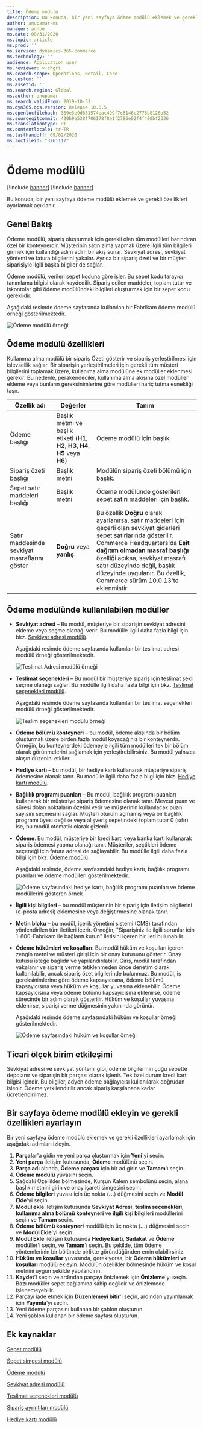 ```yaml
---
title: Ödeme modülü
description: Bu konuda, bir yeni sayfaya ödeme modülü eklemek ve gerekli özellikleri ayarlamak açıklanır.
author: anupamar-ms
manager: annbe
ms.date: 08/31/2020
ms.topic: article
ms.prod: ''
ms.service: dynamics-365-commerce
ms.technology: ''
audience: Application user
ms.reviewer: v-chgri
ms.search.scope: Operations, Retail, Core
ms.custom: ''
ms.assetid: ''
ms.search.region: Global
ms.author: anupamar
ms.search.validFrom: 2019-10-31
ms.dyn365.ops.version: Release 10.0.5
ms.openlocfilehash: 389e3e9d631574eac499f7c6146e2776b8126a52
ms.sourcegitcommit: 420b9e538f706178f8e1f2786e02f4f400bf2336
ms.translationtype: HT
ms.contentlocale: tr-TR
ms.lasthandoff: 09/02/2020
ms.locfileid: "3761117"
---
```

# <a name="checkout-module"></a>Ödeme modülü

[!include [banner](includes/banner.md)]
[!include [banner](includes/preview-banner.md)]

Bu konuda, bir yeni sayfaya ödeme modülü eklemek ve gerekli özellikleri ayarlamak açıklanır.

## <a name="overview"></a>Genel Bakış

Ödeme modülü, sipariş oluşturmak için gerekli olan tüm modülleri barındıran özel bir konteynerdir. Müşterinin satın alma yapmak üzere ilgili tüm bilgileri girmek için kullandığı adım adım bir akış sunar. Sevkiyat adresi, sevkiyat yöntemi ve fatura bilgilerini yakalar. Ayrıca bir sipariş özeti ve bir müşteri siparişiyle ilgili başka bilgiler de sağlar.

Ödeme modülü, verileri sepet koduna göre işler. Bu sepet kodu tarayıcı tanımlama bilgisi olarak kaydedilir. Sipariş edilen maddeler, toplam tutar ve iskontolar gibi ödeme modülündeki bilgileri oluşturmak için bir sepet kodu gereklidir. 

Aşağıdaki resimde ödeme sayfasında kullanılan bir Fabrikam ödeme modülü örneği gösterilmektedir.

![Ödeme modülü örneği](./media/Checkout.PNG)

## <a name="checkout-module-properties"></a>Ödeme modülü özellikleri

Kullanıma alma modülü bir sipariş Özeti gösterir ve sipariş yerleştirilmesi için işlevsellik sağlar. Bir siparişin yerleştirilmeleri için gerekli tüm müşteri bilgilerini toplamak üzere, kullanıma alma modülüne ek modüller eklenmesi gerekir. Bu nedenle, perakendeciler, kullanıma alma akışına özel modüller ekleme veya bunların gereksinimlerine göre modülleri hariç tutma esnekliği taşır.

| Özellik adı | Değerler | Tanım |
|----------------|--------|-------------|
| Ödeme başlığı | Başlık metmi ve başlık etiketi (**H1**, **H2**, **H3**, **H4**, **H5** veya **H6**) | Ödeme modülü için başlık. |
| Sipariş özeti başlığı | Başlık metni | Modülün sipariş özeti bölümü için başlık. |
| Sepet satır maddeleri başlığı | Başlık metni | Ödeme modülünde gösterilen sepet satırı maddeleri için başlık. |
| Satır maddesinde sevkiyat masraflarını göster | **Doğru** veya **yanlış** | Bu özellik **Doğru** olarak ayarlanırsa, satır maddeleri için geçerli olan sevkiyat giderleri sepet satırlarında gösterilir. Commerce Headquarters'da **Eşit dağıtım olmadan masraf başlığı** özelliği açıksa, sevkiyat masrafı satır düzeyinde değil, başlık düzeyinde uygulanır. Bu özellik, Commerce sürüm 10.0.13'te eklenmiştir. |

## <a name="modules-that-can-be-used-in-the-checkout-module"></a>Ödeme modülünde kullanılabilen modüller

- **Sevkiyat adresi** – Bu modül, müşteriye bir siparişin sevkiyat adresini ekleme veya seçme olanağı verir. Bu modülle ilgili daha fazla bilgi için bkz. [Sevkiyat adresi modülü](ship-address-module.md).

    Aşağıdaki resimde ödeme sayfasında kullanılan bir teslimat adresi modülü örneği gösterilmektedir.

    ![Teslimat Adresi modülü örneği](./media/ecommerce-shippingaddress.PNG)

- **Teslimat seçenekleri** – Bu modül bir müşteriye sipariş için teslimat şekli seçme olanağı sağlar. Bu modülle ilgili daha fazla bilgi için bkz. [Teslimat seçenekleri modülü](delivery-options-module.md).

    Aşağıdaki resimde ödeme sayfasında kullanılan bir teslimat seçenekleri modülü örneği gösterilmektedir.
 
    ![Teslim seçenekleri modülü örneği](./media/ecommerce-deliveryoptions.PNG)

- **Ödeme bölümü konteyneri** – bu modül, ödeme akışında bir bölüm oluşturmak üzere birden fazla modül koyacağınız bir konteynerdir. Örneğin, bu konteynerdeki ödemeyle ilgili tüm modülleri tek bir bölüm olarak görünmelerini sağlamak için yerleştirebilirsiniz. Bu modül yalnızca akışın düzenini etkiler.

- **Hediye kartı** – bu modül, bir hediye kartı kullanarak müşteriye sipariş ödemesine olanak tanır. Bu modülle ilgili daha fazla bilgi için bkz. [Hediye kartı modülü](add-giftcard.md).

- **Bağlılık programı puanları** – Bu modül, bağlılık programı puanları kullanarak bir müşteriye sipariş ödemesine olanak tanır. Mevcut puan ve süresi dolan noktaların özetini verir ve müşterinin kullanılacak puan sayısını seçmesini sağlar. Müşteri oturum açmamış veya bir bağlılık programı üyesi değilse veya alışveriş sepetindeki toplam tutar 0 (sıfır) ise, bu modül otomatik olarak gizlenir.

- **Ödeme**: Bu modül, müşteriye bir kredi kartı veya banka kartı kullanarak sipariş ödemesi yapma olanağı tanır. Müşteriler, seçtikleri ödeme seçeneği için fatura adresi de sağlayabilir. Bu modülle ilgili daha fazla bilgi için bkz. [Ödeme modülü](payment-module.md).

    Aşağıdaki resimde, ödeme sayfasındaki hediye kartı, bağlılık programı puanları ve ödeme modülleri gösterilmektedir.

    ![Ödeme sayfasındaki hediye kartı, bağlılık programı puanları ve ödeme modüllerini gösteren örnek](./media/ecommerce-payments.PNG)

- **İlgili kişi bilgileri** – bu modül müşterinin bir sipariş için iletişim bilgilerini (e-posta adresi) eklemesine veya değiştirmesine olanak tanır.

- **Metin bloku** – bu modül, içerik yönetimi sistemi (CMS) tarafından yönlendirilen tüm iletileri içerir. Örneğin, "Siparişiniz ile ilgili sorunlar için 1-800-Fabrikam ile bağlantı kurun" iletisini içeren bir ileti bulunabilir. 

- **Ödeme hükümleri ve koşulları**: Bu modül hüküm ve koşulları içeren zengin metni ve müşteri girişi için bir onay kutusunu gösterir. Onay kutusu isteğe bağlıdır ve yapılandırılabilir. Giriş, modül tarafından yakalanır ve sipariş verme tetiklenmeden önce denetim olarak kullanılabilir, ancak sipariş özet bilgilerinde bulunmaz. Bu modül, iş gereksinimlerine göre ödeme kapsayıcısına, ödeme bölümü kapsayıcısına veya hüküm ve koşullar yuvasına eklenebilir. Ödeme kapsayıcısına veya ödeme bölümü kapsayıcısına eklenirse, ödeme sürecinde bir adım olarak gösterilir. Hüküm ve koşullar yuvasına eklenirse, siparişi verme düğmesinin yakınında görünür.

    Aşağıdaki resimde ödeme sayfasındaki hüküm ve koşullar örneği gösterilmektedir.

    ![Ödeme sayfasındaki hüküm ve koşullar örneği](./media/ecommerce-checkout-terms.PNG)

## <a name="commerce-scale-unit-interaction"></a>Ticari ölçek birim etkileşimi

Sevkiyat adresi ve sevkiyat yöntemi gibi, ödeme bilgilerinin çoğu sepette depolanır ve siparişin bir parçası olarak işlenir. Tek özel durum kredi kartı bilgisi içindir. Bu bilgiler, adyen ödeme bağlayıcısı kullanılarak doğrudan işlenir. Ödeme yetkilendirilir ancak sipariş karşılanana kadar ücretlendirilmez.

## <a name="add-a-checkout-module-to-a-page-and-set-the-required-properties"></a>Bir sayfaya ödeme modülü ekleyin ve gerekli özellikleri ayarlayın

Bir yeni sayfaya ödeme modülü eklemek ve gerekli özellikleri ayarlamak için aşağıdaki adımları izleyin.

1. **Parçalar**'a gidin ve yeni parça oluşturmak için **Yeni**'yi seçin.
1. **Yeni parça** iletişim kutusunda, **Ödeme** modülünü seçin.
1. **Parça adı** altında, **Ödeme parçası** için bir ad girin ve **Tamam**'ı seçin.
1. **Ödeme modülü** yuvasını seçin.
1. Sağdaki Özellikler bölmesinde, Kurşun Kalem sembolünü seçin, alana başlık metnini girin ve onay işareti simgesini seçin.
1. **Ödeme bilgileri** yuvası için üç nokta (**...**) düğmesini seçin ve **Modül Ekle**'yi seçin.
1. **Modül ekle** iletişim kutusunda **Sevkiyat Adresi**, **teslim seçenekleri**, **kullanıma alma bölümü konteyneri** ve **ilgili kişi bilgileri** modüllerini seçin ve **Tamam** seçin.
1. **Ödeme bölümü konteyneri** modülü için üç nokta (**...**) düğmesini seçin ve **Modül Ekle**'yi seçin.
1. **Modül Ekle** iletişim kutusunda **Hediye kartı**, **Sadakat** ve **Ödeme** modüller'i seçin, ve **Tamam**'ı seçin. Bu şekilde, tüm ödeme yöntemlerinin bir bölümde birlikte göründüğünden emin olabilirsiniz.
1. **Hüküm ve koşullar** yuvasında, gerekiyorsa, bir **Ödeme hükümleri ve koşulları** modülü ekleyin. Modülün özellikler bölmesinde hüküm ve koşul metnini uygun şekilde yapılandırın.
1. **Kaydet**'i seçin ve ardından parçayı önizlemek için **Önizleme**'yi seçin. Bazı modüller sepet bağlamına sahip değildir ve önizlemede işlenemeyebilir.
1. Parçayı iade etmek için **Düzenlemeyi bitir**'i seçin, ardından yayımlamak için **Yayımla**'yı seçin.
1. Yeni ödeme parçasını kullanan bir şablon oluşturun.
1. Yeni şablon kullanan bir ödeme sayfası oluşturun.

## <a name="additional-resources"></a>Ek kaynaklar

[Sepet modülü](add-cart-module.md)

[Sepet simgesi modülü](cart-icon-module.md)

[Ödeme modülü](payment-module.md)

[Sevkiyat adresi modülü](ship-address-module.md)

[Teslimat seçenekleri modülü](delivery-options-module.md)

[Sipariş ayrıntıları modülü](order-confirmation-module.md)

[Hediye kartı modülü](add-giftcard.md)
